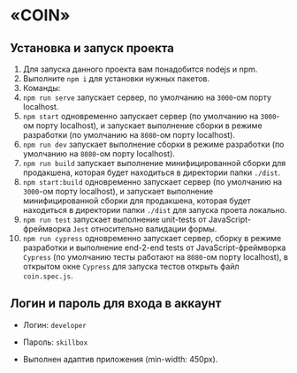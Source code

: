 # «COIN»

## Установка и запуск проекта
1. Для запуска данного проекта вам понадобится nodejs и npm.
2. Выполните `npm i` для установки нужных пакетов.
3. Команды:
  1. `npm run serve` запускает сервер, по умолчанию на `3000`-ом порту localhost.
  2. `npm start` одновременно запускает сервер (по умолчанию на `3000`-ом порту localhost), и запускает выполнение сборки в режиме разработки (по умолчанию на `8080`-ом порту localhost).
  3. `npm run dev` запускает выполнение сборки в режиме разработки (по умолчанию на `8080`-ом порту localhost).
  4. `npm run build` запускает выполнение минифицированной сборки для продакшена, которая будет находиться в директории папки `./dist`.
  5. `npm start:build` одновременно запускает сервер (по умолчанию на `3000`-ом порту localhost), и запускает выполнение минифицированной сборки для продакшена, которая будет находиться в директории папки `./dist` для запуска проета локально.
  6. `npm run test` запускает выполнение unit-tests от JavaScript-фреймворка `Jest` относительно валидации формы.
  7. `npm run cypress` одновременно запускает сервер, сборку в режиме разработки и выполнение end-2-end tests от JavaScript-фреймворка `Сypress` (по умолчанию тесты работают на `8080`-ом порту localhost), в открытом окне `Cypress` для запуска тестов открыть файл `coin.spec.js`.

## Логин и пароль для входа в аккаунт
* Логин: `developer`
* Пароль: `skillbox`

* Выполнен адаптив приложения (min-width: 450px).
